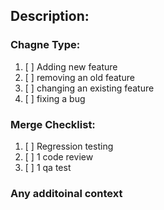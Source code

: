 ## Description:
<!-- Please describe the goal of the merge -->


### Chagne Type:
1. [ ] Adding new feature
2. [ ] removing an old feature
3. [ ] changing an existing feature
4. [ ] fixing a bug

### Merge Checklist:
1. [ ] Regression testing
2. [ ] 1 code review
3. [ ] 1 qa test

### Any additoinal context
